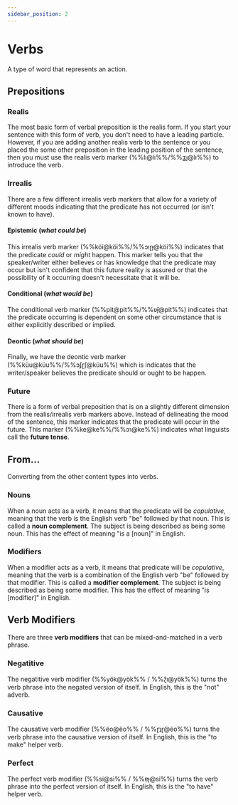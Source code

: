 ```yaml
---
sidebar_position: 2
---
```


# Verbs

A type of word that represents an action.

## Prepositions

### Realis

The most basic form of verbal preposition is the realis form. If you start your
sentence with this form of verb, you don't need to have a leading particle. 
However, if you are adding another realis verb to the sentence or you placed the
some other preposition in the leading position of the sentence, then you must
use the realis verb marker (%%lı@lı%%/%%ʓȷ@lı%%) to introduce the verb.

### Irrealis

There are a few different irrealis verb markers that allow for a variety of
different moods indicating that the predicate has not occurred (or isn't known
to have). 

#### Epistemic (*what could be*)

This irrealis verb marker (%%köi@köi%%/%%ɔıɽɟ@köi%%) indicates that the
predicate *could* or *might* happen. This marker tells you that the
speaker/writer either believes or has knowledge that the predicate may occur but
isn't confident that this future reality is assured or that the possibility of
it occurring doesn't necessitate that it will be.

#### Conditional (*what would be*)

The conditional verb marker (%%pit@pit%%/%%ʋ̆ɟ@pit%%) indicates that the
predicate occurring is dependent on some other circumstance that is either
explicitly described or implied.

#### Deontic (*what should be*)

Finally, we have the deontic verb marker (%%küu@küu%%/%%ɔʄɽʃ@küu%%) which is
indicates that the writer/speaker believes the predicate should or ought to be
happen.

### Future

There is a form of verbal preposition that is on a slightly different dimension
from the realis/irrealis verb markers above. Instead of delineating the mood of
the sentence, this marker indicates that the predicate will occur in the future.
This marker (%%ke@ke%%/%%ɔɿ@ke%%) indicates what linguists call the **future
tense**.

## From...

Converting from the other content types into verbs.

### Nouns

When a noun acts as a verb, it means that the predicate will be *copulative*,
meaning that the verb is the English verb "be" followed by that noun. This is
called a **noun complement**. The subject is being described as being some noun.
This has the effect of meaning "is a [noun]" in English.


### Modifiers

When a modifier acts as a verb, it means that predicate will be *copulative*,
meaning that the verb is a combination of the English verb "be" followed by that
modifier. This is called a **modifier complement**. The subject is being
described as being some modifier. This has the effect of meaning "is [modifier]"
in English.

## Verb Modifiers

There are three **verb modifiers** that can be mixed-and-matched in a verb phrase.

### Negatitive

The negatitive verb modifier (%%yök@yök%% / %%ɀ̑ı@yök%%) turns the verb phrase
into the negated version of itself. In English, this is the "not" adverb.

### Causative

The causative verb modifier (%%ëo@ëo%% / %%ɽʇɽ@ëo%%) turns the verb phrase into
the causative version of itself. In English, this is the "to make" helper verb.

### Perfect

The perfect verb modifier (%%si@si%% / %%ɐɟ@si%%) turns the verb phrase into the
perfect version of itself. In English, this is the "to have" helper verb.